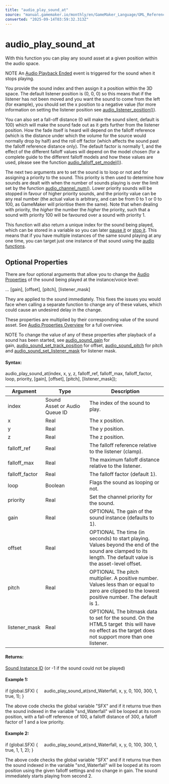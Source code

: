 ```yaml
---
title: "audio_play_sound_at"
source: "manual.gamemaker.io/monthly/en/GameMaker_Language/GML_Reference/Asset_Management/Audio/audio_play_sound_at.htm"
converted: "2025-09-14T03:59:32.313Z"
---
```


# audio\_play\_sound\_at

With this function you can play any sound asset at a given position within the audio space.

NOTE An [Audio Playback Ended](../../../../The_Asset_Editors/Object_Properties/Async_Events/Audio_Playback_Ended.md) event is triggered for the sound when it stops playing.

You provide the sound index and then assign it a position within the 3D space. The default listener position is (0, 0, 0) so this means that if the listener has not been moved and you want the sound to come from the left (for example), you should set the x position to a negative value (for more information on setting the listener position see [audio\_listener\_position()](Audio_Listeners/audio_listener_position.md)).

You can also set a fall-off distance (0 will make the sound silent, default is 100) which will make the sound fade out as it gets further from the listener position. How the fade itself is heard will depend on the falloff reference (which is the distance under which the volume for the source would normally drop by half) and the roll off factor (which affects the sound past the falloff reference distance only). The default factor is normally 1, and the effect of the different falloff values will depend on the model chosen (for a complete guide to the different falloff models and how these values are used, please see the function [audio\_falloff\_set\_model()](audio_falloff_set_model.md)).

The next two arguments are to set the sound is to loop or not and for assigning a priority to the sound. This priority is then used to determine how sounds are dealt with when the number of sounds playing is over the limit set by the function [audio\_channel\_num()](audio_channel_num.md). Lower priority sounds will be stopped in favour of higher priority sounds, and the priority value can be any real number (the actual value is arbitrary, and can be from 0 to 1 or 0 to 100, as GameMaker will prioritise them the same). Note that when dealing with priority, the _higher_ the number the _higher_ the priority, such that a sound with priority 100 will be favoured over a sound with priority 1.

This function will also return a unique index for the sound being played, which can be stored in a variable so you can later [pause it](audio_pause_sound.md) or [stop it](audio_stop_sound.md). This means that if you have multiple instances of the same sound playing at any one time, you can target just one instance of that sound using the [audio functions](Audio.md).

## Optional Properties

There are four optional arguments that allow you to change the [Audio Properties](Audio.htm#h) of the sound being played at the instance/voice level:

... \[gain\], \[offset\], \[pitch\], \[listener\_mask\]

They are applied to the sound immediately. This fixes the issues you would face when calling a separate function to change any of these values, which could cause an undesired delay in the change.

These properties are multiplied by their corresponding value of the sound asset. See [Audio Properties Overview](Audio_Properties.md) for a full overview.

NOTE To change the value of any of these properties after playback of a sound has been started, see [audio\_sound\_gain](audio_sound_gain.md) for gain, [audio\_sound\_set\_track\_position](audio_sound_set_track_position.md) for offset, [audio\_sound\_pitch](audio_sound_pitch.md) for pitch and [audio\_sound\_set\_listener\_mask](audio_sound_set_listener_mask.md) for listener mask.

#### Syntax:

audio\_play\_sound\_at(index, x, y, z, falloff\_ref, falloff\_max, falloff\_factor, loop, priority, \[gain\], \[offset\], \[pitch\], \[listener\_mask\]);

| Argument | Type | Description |
| --- | --- | --- |
| index | Sound Asset or Audio Queue ID | The index of the sound to play. |
| x | Real | The x position. |
| y | Real | The y position. |
| z | Real | The z position. |
| falloff_ref | Real | The falloff reference relative to the listener (clamp). |
| falloff_max | Real | The maximum falloff distance relative to the listener. |
| falloff_factor | Real | The falloff factor (default 1). |
| loop | Boolean | Flags the sound as looping or not. |
| priority | Real | Set the channel priority for the sound. |
| gain | Real | OPTIONAL The gain of the sound instance (defaults to 1). |
| offset | Real | OPTIONAL The time (in seconds) to start playing. Values beyond the end of the sound are clamped to its length. The default value is the asset-level offset. |
| pitch | Real | OPTIONAL The pitch multiplier. A positive number. Values less than or equal to zero are clipped to the lowest positive number. The default is 1. |
| listener_mask | Real | OPTIONAL The bitmask data to set for the sound. On the HTML5 target  this will have no effect as the target does not support more than one listener. |

#### Returns:

[Sound Instance ID](audio_play_sound.md) (or -1 if the sound could not be played)

#### Example 1:

if (global.SFX)
{
    audio\_play\_sound\_at(snd\_Waterfall, x, y, 0, 100, 300, 1, true, 1);
}

The above code checks the global variable "SFX" and if it returns true then the sound indexed in the variable "snd\_Waterfall" will be looped at its room position, with a fall-off reference of 100, a falloff distance of 300, a falloff factor of 1 and a low priority.

#### Example 2:

if (global.SFX)
{
    audio\_play\_sound\_at(snd\_Waterfall, x, y, 0, 100, 300, 1, true, 1, 1, 2);
}

The above code checks the global variable "SFX" and if it returns true then the sound indexed in the variable "snd\_Waterfall" will be looped at its room position using the given falloff settings and no change in gain. The sound immediately starts playing from second 2.